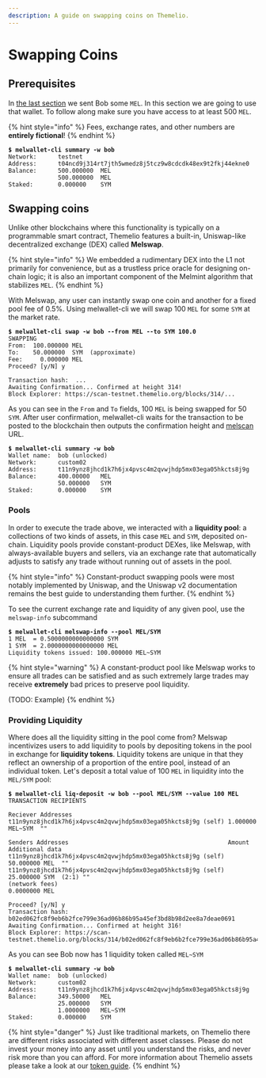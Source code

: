 ```yaml
---
description: A guide on swapping coins on Themelio.
---
```


# Swapping Coins

## Prerequisites

In [the last section](getting-started.md) we sent Bob some `MEL`. In this section we are going to use that wallet. To follow along make sure you have access to at least 500 `MEL`.

{% hint style="info" %}
Fees, exchange rates, and other numbers are **entirely fictional**!
{% endhint %}

<pre class="language-shell-session"><code class="lang-shell-session"><strong>$ melwallet-cli summary -w bob
</strong>Network:      testnet
Address:      t04ncd9j314rt7jth5wmedz8j5tcz9w8cdcdk48ex9t2fkj44ekne0
Balance:      500.000000  MEL
              500.000000  MEL
Staked:       0.000000    SYM
</code></pre>

## Swapping coins <a href="#swapping-coins" id="swapping-coins"></a>

Unlike other blockchains where this functionality is typically on a programmable smart contract, Themelio features a built-in, Uniswap-like decentralized exchange (DEX) called **Melswap**.

{% hint style="info" %}
We embedded a rudimentary DEX into the L1 not primarily for convenience, but as a trustless price oracle for designing on-chain logic; it is also an important component of the Melmint algorithm that stabilizes `MEL`.
{% endhint %}

With Melswap, any user can instantly swap one coin and another for a fixed pool fee of 0.5%. Using melwallet-cli we will swap 100 `MEL` for some `SYM` at the market rate.

<pre class="language-shell-session"><code class="lang-shell-session"><strong>$ melwallet-cli swap -w bob --from MEL --to SYM 100.0
</strong>SWAPPING
From:  100.000000 MEL
To:    50.000000  SYM  (approximate)
Fee:     0.000000 MEL
Proceed? [y/N] y

Transaction hash:  ...
Awaiting Confirmation... Confirmed at height 314!
Block Explorer: https://scan-testnet.themelio.org/blocks/314/...
</code></pre>

As you can see in the `From` and `To` fields, 100 `MEL` is being swapped for 50 `SYM`. After user confirmation, melwallet-cli waits for the transaction to be posted to the blockchain then outputs the confirmation height and [melscan](https://scan.themelio.org) URL.

<pre class="language-shell-session"><code class="lang-shell-session"><strong>$ melwallet-cli summary -w bob
</strong>Wallet name:  bob (unlocked)
Network:      custom02
Address:      t11n9ynz8jhcd1k7h6jx4pvsc4m2qvwjhdp5mx03ega05hkcts8j9g
Balance:      400.00000   MEL
              50.000000   SYM
Staked:       0.000000    SYM
</code></pre>

### Pools

In order to execute the trade above, we interacted with a **liquidity pool**: a collections of two kinds of assets, in this case `MEL` and `SYM`, deposited on-chain. Liquidity pools provide constant-product DEXes, like Melswap, with always-available buyers and sellers, via an exchange rate that automatically adjusts to satisfy any trade without running out of assets in the pool.

{% hint style="info" %}
Constant-product swapping pools were most notably implemented by Uniswap, and the Uniswap v2 documentation remains the best guide to understanding them further.
{% endhint %}

To see the current exchange rate and liquidity of any given pool, use the `melswap-info` subcommand

<pre class="language-shell-session"><code class="lang-shell-session"><strong>$ melwallet-cli melswap-info --pool MEL/SYM
</strong>1 MEL  = 0.5000000000000000 SYM
1 SYM  = 2.0000000000000000 MEL
Liquidity tokens issued: 100.000000 MEL~SYM
</code></pre>

{% hint style="warning" %}
A constant-product pool like Melswap works to ensure all trades can be satisfied and as such extremely large trades may receive **extremely** bad prices to preserve pool liquidity.

(TODO: Example)
{% endhint %}

### Providing Liquidity

Where does all the liquidity sitting in the pool come from? Melswap incentivizes users to add liquidity to pools by depositing tokens in the pool in exchange for **liquidity tokens**. Liquidity tokens are unique in that they reflect an ownership of a proportion of the entire pool, instead of an individual token. Let's deposit a total value of 100 `MEL` in liquidity into the `MEL/SYM` pool:

<pre class="language-shell-session" data-overflow="wrap"><code class="lang-shell-session"><strong>$ melwallet-cli liq-deposit -w bob --pool MEL/SYM --value 100 MEL
</strong>TRANSACTION RECIPIENTS

Reciever Addresses
t11n9ynz8jhcd1k7h6jx4pvsc4m2qvwjhdp5mx03ega05hkcts8j9g (self) 1.000000 MEL~SYM  ""

Senders Addresses                                             Amount          Additional data
t11n9ynz8jhcd1k7h6jx4pvsc4m2qvwjhdp5mx03ega05hkcts8j9g (self) 50.000000 MEL  ""
t11n9ynz8jhcd1k7h6jx4pvsc4m2qvwjhdp5mx03ega05hkcts8j9g (self) 25.000000 SYM  (2:1) ""
(network fees)                                                0.0000000 MEL

Proceed? [y/N] y
Transaction hash:  b02ed062fc8f9eb6b2fce799e36ad06b86b95a45ef3bd8b98d2ee8a7deae0691
Awaiting Confirmation... Confirmed at height 316!
Block Explorer: https://scan-testnet.themelio.org/blocks/314/b02ed062fc8f9eb6b2fce799e36ad06b86b95a45ef3bd8b98d2ee8a7deae0691
</code></pre>

As you can see Bob now has 1 liquidity token called `MEL~SYM`

<pre class="language-shell-session"><code class="lang-shell-session"><strong>$ melwallet-cli summary -w bob
</strong>Wallet name:  bob (unlocked)
Network:      custom02
Address:      t11n9ynz8jhcd1k7h6jx4pvsc4m2qvwjhdp5mx03ega05hkcts8j9g
Balance:      349.50000   MEL
              25.000000   SYM
              1.0000000   MEL~SYM
Staked:       0.000000    SYM
</code></pre>

{% hint style="danger" %}
Just like traditional markets, on Themelio there are different risks associated with different asset classes. Please do not invest your money into any asset until you understand the risks, and never risk more than you can afford. For more information about Themelio assets please take a look at our [token guide](../melmint/).
{% endhint %}




